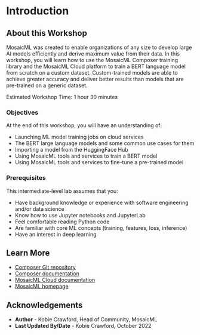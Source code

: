 # Introduction

## About this Workshop

MosaicML was created to enable organizations of any size to develop large AI models efficiently and derive maximum value from their data. In this workshop, you will learn how to use the MosaicML Composer training library and the MosaicML Cloud platform to train a BERT language model from scratch on a custom dataset. Custom-trained models are able to achieve greater accuracy and deliver better results than models that are pre-trained on a generic dataset.

Estimated Workshop Time: 1 hour 30 minutes

### Objectives

At the end of this workshop, you will have an understanding of:
* Launching ML model training jobs on cloud services
* The BERT large language models and some common use cases for them
* Importing a model from the HuggingFace Hub 
* Using MosaicML tools and services to train a BERT model
* Using MosaicML tools and services to fine-tune a pre-trained model

### Prerequisites

This intermediate-level lab assumes that you:
* Have background knowledge or experience with software engineering and/or data science
* Know how to use Jupyter notebooks and JupyterLab
* Feel comfortable reading Python code
* Are familiar with core ML concepts (training, features, loss, inference)
* Have an interest in deep learning

## Learn More

* [Composer Git repository](https://github.com/mosaicml/composer)
* [Composer documentation](https://docs.mosaicml.com/)
* [MosaicML Cloud documentation](https://mcli.docs.mosaicml.com/)
* [MosaicML homepage](https://www.mosaicml.com)

## Acknowledgements
* **Author** - Kobie Crawford, Head of Community, MosaicML
* **Last Updated By/Date** - Kobie Crawford, October 2022
